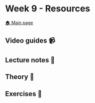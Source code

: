 # Week 9 - Resources

[:house: Main page](https://github.com/kokchun/Maskininlarning-AI21)

## Video guides :video_camera:


## Lecture notes :book:


## Theory :book:


## Exercises :running:

